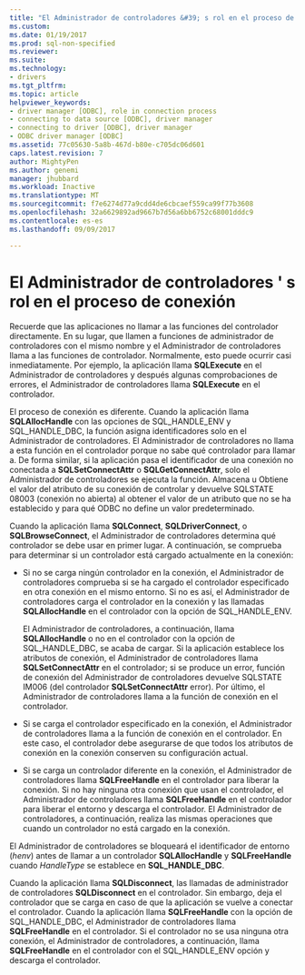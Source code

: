 ```yaml
---
title: "El Administrador de controladores &#39; s rol en el proceso de conexión | Documentos de Microsoft"
ms.custom: 
ms.date: 01/19/2017
ms.prod: sql-non-specified
ms.reviewer: 
ms.suite: 
ms.technology:
- drivers
ms.tgt_pltfrm: 
ms.topic: article
helpviewer_keywords:
- driver manager [ODBC], role in connection process
- connecting to data source [ODBC], driver manager
- connecting to driver [ODBC], driver manager
- ODBC driver manager [ODBC]
ms.assetid: 77c05630-5a8b-467d-b80e-c705dc06d601
caps.latest.revision: 7
author: MightyPen
ms.author: genemi
manager: jhubbard
ms.workload: Inactive
ms.translationtype: MT
ms.sourcegitcommit: f7e6274d77a9cdd4de6cbcaef559ca99f77b3608
ms.openlocfilehash: 32a6629892ad9667b7d56a6bb6752c68001dddc9
ms.contentlocale: es-es
ms.lasthandoff: 09/09/2017

---
```

# <a name="driver-manager39s-role-in-the-connection-process"></a>El Administrador de controladores &#39; s rol en el proceso de conexión
Recuerde que las aplicaciones no llamar a las funciones del controlador directamente. En su lugar, que llamen a funciones de administrador de controladores con el mismo nombre y el Administrador de controladores llama a las funciones de controlador. Normalmente, esto puede ocurrir casi inmediatamente. Por ejemplo, la aplicación llama **SQLExecute** en el Administrador de controladores y después algunas comprobaciones de errores, el Administrador de controladores llama **SQLExecute** en el controlador.  
  
 El proceso de conexión es diferente. Cuando la aplicación llama **SQLAllocHandle** con las opciones de SQL_HANDLE_ENV y SQL_HANDLE_DBC, la función asigna identificadores solo en el Administrador de controladores. El Administrador de controladores no llama a esta función en el controlador porque no sabe qué controlador para llamar a. De forma similar, si la aplicación pasa el identificador de una conexión no conectada a **SQLSetConnectAttr** o **SQLGetConnectAttr**, solo el Administrador de controladores se ejecuta la función. Almacena u Obtiene el valor del atributo de su conexión de controlar y devuelve SQLSTATE 08003 (conexión no abierta) al obtener el valor de un atributo que no se ha establecido y para qué ODBC no define un valor predeterminado.  
  
 Cuando la aplicación llama **SQLConnect**, **SQLDriverConnect**, o **SQLBrowseConnect**, el Administrador de controladores determina qué controlador se debe usar en primer lugar. A continuación, se comprueba para determinar si un controlador está cargado actualmente en la conexión:  
  
-   Si no se carga ningún controlador en la conexión, el Administrador de controladores comprueba si se ha cargado el controlador especificado en otra conexión en el mismo entorno. Si no es así, el Administrador de controladores carga el controlador en la conexión y las llamadas **SQLAllocHandle** en el controlador con la opción de SQL_HANDLE_ENV.  
  
     El Administrador de controladores, a continuación, llama **SQLAllocHandle** o no en el controlador con la opción de SQL_HANDLE_DBC, se acaba de cargar. Si la aplicación establece los atributos de conexión, el Administrador de controladores llama **SQLSetConnectAttr** en el controlador; si se produce un error, función de conexión del Administrador de controladores devuelve SQLSTATE IM006 (del controlador  **SQLSetConnectAttr** error). Por último, el Administrador de controladores llama a la función de conexión en el controlador.  
  
-   Si se carga el controlador especificado en la conexión, el Administrador de controladores llama a la función de conexión en el controlador. En este caso, el controlador debe asegurarse de que todos los atributos de conexión en la conexión conserven su configuración actual.  
  
-   Si se carga un controlador diferente en la conexión, el Administrador de controladores llama **SQLFreeHandle** en el controlador para liberar la conexión. Si no hay ninguna otra conexión que usan el controlador, el Administrador de controladores llama **SQLFreeHandle** en el controlador para liberar el entorno y descarga el controlador. El Administrador de controladores, a continuación, realiza las mismas operaciones que cuando un controlador no está cargado en la conexión.  
  
 El Administrador de controladores se bloqueará el identificador de entorno (*henv*) antes de llamar a un controlador **SQLAllocHandle** y **SQLFreeHandle** cuando *HandleType* se establece en **SQL_HANDLE_DBC**.  
  
 Cuando la aplicación llama **SQLDisconnect**, las llamadas de administrador de controladores **SQLDisconnect** en el controlador. Sin embargo, deja el controlador que se carga en caso de que la aplicación se vuelve a conectar el controlador. Cuando la aplicación llama **SQLFreeHandle** con la opción de SQL_HANDLE_DBC, el Administrador de controladores llama **SQLFreeHandle** en el controlador. Si el controlador no se usa ninguna otra conexión, el Administrador de controladores, a continuación, llama **SQLFreeHandle** en el controlador con el SQL_HANDLE_ENV opción y descarga el controlador.

